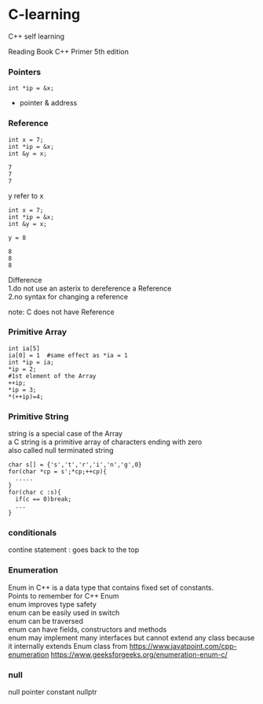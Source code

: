 # C-learning
C++ self learning


Reading Book C++ Primer 5th edition 

### Pointers
```
int *ip = &x;  
```
* pointer & address  

### Reference
```
int x = 7;
int *ip = &x;
int &y = x;

7
7
7
```
y refer to x  

```
int x = 7;
int *ip = &x;
int &y = x;

y = 8

8
8
8
```
Difference  
1.do not use an asterix to dereference a Reference  
2.no syntax for changing a reference  

note: C does not have Reference  

### Primitive Array
```
int ia[5]
ia[0] = 1  #same effect as *ia = 1
int *ip = ia;
*ip = 2;
#1st element of the Array
++ip;
*ip = 3;
*(++ip)=4;
```

### Primitive String
string is a special case of the Array  
a C string is a primitive array of characters ending with zero  
also called null terminated string   
```
char s[] = {'s','t','r','i','n','g',0}
for(char *cp = s';*cp;++cp){
  .....
}
for(char c :s){
  if(c == 0)break;
  ...
}
```

### conditionals
contine statement : goes back to the top  

### Enumeration
Enum in C++ is a data type that contains fixed set of constants.  
Points to remember for C++ Enum  
enum improves type safety  
enum can be easily used in switch  
enum can be traversed  
enum can have fields, constructors and methods  
enum may implement many interfaces but cannot extend any class because it internally extends Enum class
from https://www.javatpoint.com/cpp-enumeration
https://www.geeksforgeeks.org/enumeration-enum-c/  

### null
null pointer constant  nullptr

